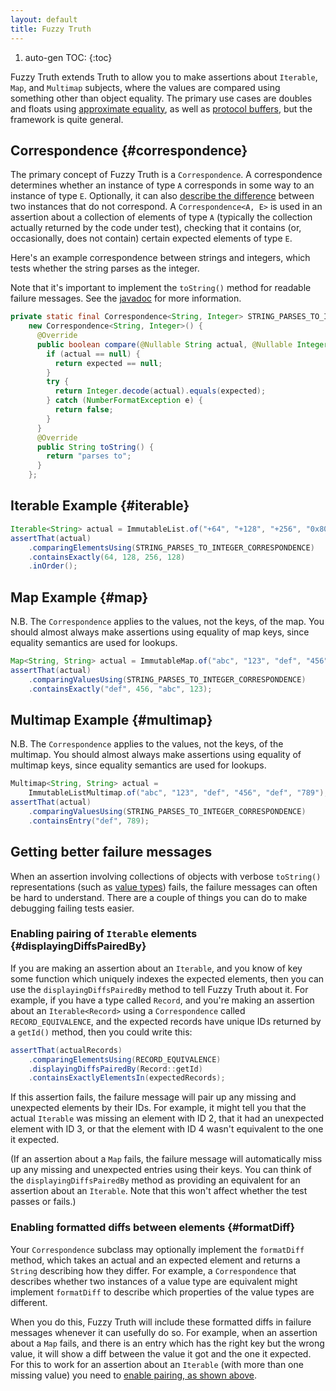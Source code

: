 ```yaml
---
layout: default
title: Fuzzy Truth
---
```


1. auto-gen TOC:
{:toc}

Fuzzy Truth extends Truth to allow you to make assertions about `Iterable`,
`Map`, and `Multimap` subjects, where the values are compared using something
other than object equality. The primary use cases are doubles and floats using
[approximate equality](floating_point), as well as [protocol buffers], but the
framework is quite general.

## Correspondence {#correspondence}


The primary concept of Fuzzy Truth is a `Correspondence`. A correspondence
determines whether an instance of type `A` corresponds in some way to an
instance of type `E`. Optionally, it can also [describe the
difference](#formatDiff) between two instances that do not correspond. A
`Correspondence<A, E>` is used in an assertion about a collection of elements of
type `A` (typically the collection actually returned by the code under test),
checking that it contains (or, occasionally, does not contain) certain expected
elements of type `E`.

Here's an example correspondence between strings and integers, which tests
whether the string parses as the integer.

Note that it's important to implement the `toString()` method for readable
failure messages. See the [javadoc][correspondence-tostring] for more
information.

```java
private static final Correspondence<String, Integer> STRING_PARSES_TO_INTEGER_CORRESPONDENCE =
    new Correspondence<String, Integer>() {
      @Override
      public boolean compare(@Nullable String actual, @Nullable Integer expected) {
        if (actual == null) {
          return expected == null;
        }
        try {
          return Integer.decode(actual).equals(expected);
        } catch (NumberFormatException e) {
          return false;
        }
      }
      @Override
      public String toString() {
        return "parses to";
      }
    };
```


## Iterable Example {#iterable}

```java
Iterable<String> actual = ImmutableList.of("+64", "+128", "+256", "0x80");
assertThat(actual)
    .comparingElementsUsing(STRING_PARSES_TO_INTEGER_CORRESPONDENCE)
    .containsExactly(64, 128, 256, 128)
    .inOrder();
```

## Map Example {#map}

N.B. The `Correspondence` applies to the values, not the keys, of the map. You
should almost always make assertions using equality of map keys, since equality
semantics are used for lookups.

```java
Map<String, String> actual = ImmutableMap.of("abc", "123", "def", "456");
assertThat(actual)
    .comparingValuesUsing(STRING_PARSES_TO_INTEGER_CORRESPONDENCE)
    .containsExactly("def", 456, "abc", 123);
```

## Multimap Example {#multimap}

N.B. The `Correspondence` applies to the values, not the keys, of the multimap.
You should almost always make assertions using equality of multimap keys, since
equality semantics are used for lookups.

```java
Multimap<String, String> actual =
    ImmutableListMultimap.of("abc", "123", "def", "456", "def", "789");
assertThat(actual)
    .comparingValuesUsing(STRING_PARSES_TO_INTEGER_CORRESPONDENCE)
    .containsEntry("def", 789);
```

## Getting better failure messages

When an assertion involving collections of objects with verbose `toString()`
representations (such as [value types]) fails, the failure messages can often be
hard to understand. There are a couple of things you can do to make debugging
failing tests easier.

### Enabling pairing of `Iterable` elements {#displayingDiffsPairedBy}

If you are making an assertion about an `Iterable`, and you know of key some
function which uniquely indexes the expected elements, then you can use the
`displayingDiffsPairedBy` method to tell Fuzzy Truth about it. For example, if
you have a type called `Record`, and you're making an assertion about an
`Iterable<Record>` using a `Correspondence` called `RECORD_EQUIVALENCE`, and the
expected records have unique IDs returned by a `getId()` method, then you could
write this:

```java
assertThat(actualRecords)
    .comparingElementsUsing(RECORD_EQUIVALENCE)
    .displayingDiffsPairedBy(Record::getId)
    .containsExactlyElementsIn(expectedRecords);
```

If this assertion fails, the failure message will pair up any missing and
unexpected elements by their IDs. For example, it might tell you that the actual
`Iterable` was missing an element with ID 2, that it had an unexpected element
with ID 3, or that the element with ID 4 wasn't equivalent to the one it
expected.

(If an assertion about a `Map` fails, the failure message will automatically
miss up any missing and unexpected entries using their keys. You can think of
the `displayingDiffsPairedBy` method as providing an equivalent for an assertion
about an `Iterable`. Note that this won't affect whether the test passes or
fails.)

### Enabling formatted diffs between elements {#formatDiff}

<!-- TODO(b/119038898): Suggest using formattingDiffsUsing instead of overriding
     formatDiff, once implemented. -->

Your `Correspondence` subclass may optionally implement the `formatDiff` method,
which takes an actual and an expected element and returns a `String` describing
how they differ. For example, a `Correspondence` that describes whether two
instances of a value type are equivalent might implement `formatDiff` to
describe which properties of the value types are different.

When you do this, Fuzzy Truth will include these formatted diffs in failure
messages whenever it can usefully do so. For example, when an assertion about a
`Map` fails, and there is an entry which has the right key but the wrong value,
it will show a diff between the value it got and the one it expected. For this
to work for an assertion about an `Iterable` (with more than one missing value)
you need to [enable pairing, as shown above](#displayingDiffsPairedBy).


[protocol buffers]: https://developers.google.com/protocol-buffers/
[correspondence-tostring]: http://google.github.io/truth/api/latest/com/google/common/truth/Correspondence.html#toString()
[value types]: https://github.com/google/auto/blob/master/value/userguide/index.md

